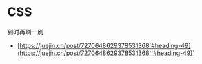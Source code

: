 
# CSS


到时再刷一刷

- [https://juejin.cn/post/7270648629378531368`#heading-49](https://juejin.cn/post/7270648629378531368``#heading-49)`
